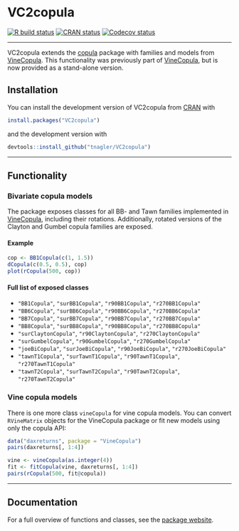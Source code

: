 # VC2copula

<!-- badges: start -->
[![R build status](https://github.com/tnagler/VC2copula/workflows/R-CMD-check/badge.svg)](https://github.com/tnagler/VC2copula)
[![CRAN status](https://www.r-pkg.org/badges/version/VC2copula)](https://CRAN.R-project.org/package=VC2copula)
[![Codecov status](https://codecov.io/gh/tnagler/VC2copula/branch/master/graph/badge.svg)](https://codecov.io/gh/tnagler/VC2copula/branch/master)
<!-- badges: end -->

------------------------------

VC2copula extends the [copula](https://CRAN.R-project.org/package=copula) 
package with families and models from [VineCopula](http://tnagler.github.io/VineCopula/). 
This functionality was previously part of [VineCopula](http://tnagler.github.io/VineCopula/), 
but is now provided as a stand-alone version.

## Installation

You can install the development version of VC2copula from 
[CRAN](https://CRAN.R-project.org) with

``` r
install.packages("VC2copula")
```
and the development version with

``` r
devtools::install_github("tnagler/VC2copula")
```

------------------------------

## Functionality

### Bivariate copula models

The package exposes classes for all BB- and Tawn families implemented in [VineCopula](http://tnagler.github.io/VineCopula/), including their rotations.
Additionally, rotated versions of the Clayton and Gumbel copula families are
exposed. 

#### Example

``` r
cop <- BB1Copula(c(1, 1.5))
dCopula(c(0.5, 0.5), cop)
plot(rCopula(500, cop))
```

#### Full list of exposed classes

*  `"BB1Copula"`, `"surBB1Copula"`, `"r90BB1Copula"`, `"r270BB1Copula"`
*  `"BB6Copula"`, `"surBB6Copula"`, `"r90BB6Copula"`, `"r270BB6Copula"`
*  `"BB7Copula"`, `"surBB7Copula"`, `"r90BB7Copula"`, `"r270BB7Copula"`
*  `"BB8Copula"`, `"surBB8Copula"`, `"r90BB8Copula"`, `"r270BB8Copula"`
*  `"surClaytonCopula"`, `"r90ClaytonCopula"`, `"r270ClaytonCopula"`
*  `"surGumbelCopula"`, `"r90GumbelCopula"`, `"r270GumbelCopula"`
*  `"joeBiCopula"`, `"surJoeBiCopula"`, `"r90JoeBiCopula"`, `"r270JoeBiCopula"`
*  `"tawnT1Copula"`, `"surTawnT1Copula"`, `"r90TawnT1Copula"`, `"r270TawnT1Copula"`
*  `"tawnT2Copula"`, `"surTawnT2Copula"`, `"r90TawnT2Copula"`, `"r270TawnT2Copula"`

### Vine copula models

There is one more class `vineCopula` for vine copula models. You can convert
`RVineMatrix` objects for the VineCopula package or fit new models using only
the copula API:

``` r
data("daxreturns", package = "VineCopula")
pairs(daxreturns[, 1:4])

vine <- vineCopula(as.integer(4))
fit <- fitCopula(vine, daxreturns[, 1:4])
pairs(rCopula(500, fit@copula))
```

------------------------------

## Documentation

For a full overview of functions and classes, see the [package website](https://tnagler.github.io/VC2copula).


